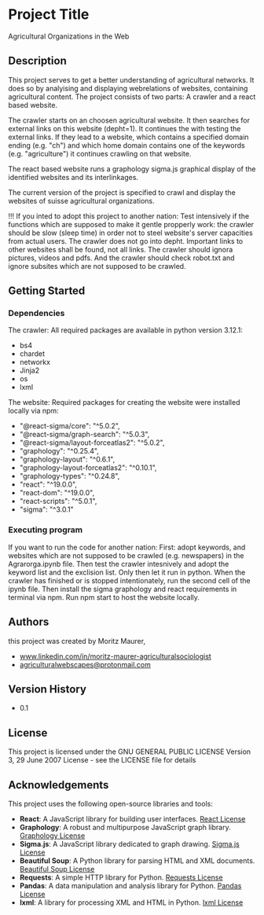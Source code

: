 # Project Title

Agricultural Organizations in the Web


## Description

This project serves to get a better understanding of agricultural networks. It does so by analyising and displaying webrelations of websites, containing agricultural content. The project consists of two parts: A crawler and a react based website. 

The crawler starts on an choosen agricultural website. It then searches for external links on this website (depht=1). It continues the with testing the external links. If they lead to a website, which contains a specified domain ending (e.g. "ch") and which home domain contains one of the keywords (e.g. "agriculture") it continues crawling on that website. 

The react based website runs a graphology sigma.js graphical display of the identified websites and its interlinkages. 

The current version of the project is specified to crawl and display the websites of suisse agricultural organizations. 

!!! If you inted to adopt this project to another nation: Test intensively if the functions which are supposed to make it gentle propperly work: the crawler should be slow (sleep time) in order not to steel website's server capacities from actual users. The crawler does not go into depht. Important links to other websites shall be found, not all links. The crawler should ignora pictures, videos and pdfs. And the crawler should check robot.txt and ignore subsites which are not supposed to be crawled.

## Getting Started

### Dependencies

The crawler: All required packages are available in python version 3.12.1:
*  bs4
* chardet
* networkx
* Jinja2
* os
* lxml

The website: Required packages for creating the website were installed locally via npm: 

* "@react-sigma/core": "^5.0.2",
* "@react-sigma/graph-search": "^5.0.3",
* "@react-sigma/layout-forceatlas2": "^5.0.2",
* "graphology": "^0.25.4",
* "graphology-layout": "^0.6.1",
* "graphology-layout-forceatlas2": "^0.10.1",
* "graphology-types": "^0.24.8",
* "react": "^19.0.0",
* "react-dom": "^19.0.0",
* "react-scripts": "^5.0.1",
* "sigma": "^3.0.1"

### Executing program

If you want to run the code for another nation: First: adopt keywords, and websites which are not supposed to be crawled (e.g. newspapers) in the Agrarorga.ipynb file. Then test the crawler intesnively and adopt the keyword list and the exclision list. Only then let it run in python. When the crawler has finished or is stopped intentionately, run the second cell of the ipynb file. Then install the sigma graphology and react requirements in terminal via npm. Run npm start to host the website locally. 


## Authors

this project was created by Moritz Maurer, 
* www.linkedin.com/in/moritz-maurer-agriculturalsociologist
* agriculturalwebscapes@protonmail.com



## Version History

* 0.1


## License

This project is licensed under the GNU GENERAL PUBLIC LICENSE Version 3, 29 June 2007 License - see the LICENSE file for details


## Acknowledgements

This project uses the following open-source libraries and tools:

- **React**: A JavaScript library for building user interfaces. [React License](https://github.com/facebook/react/blob/main/LICENSE)
- **Graphology**: A robust and multipurpose JavaScript graph library. [Graphology License](https://github.com/graphology/graphology/blob/master/LICENSE)
- **Sigma.js**: A JavaScript library dedicated to graph drawing. [Sigma.js License](https://github.com/jacomyal/sigma.js/blob/main/LICENSE)
- **Beautiful Soup**: A Python library for parsing HTML and XML documents. [Beautiful Soup License](https://www.crummy.com/software/BeautifulSoup/#Download)
- **Requests**: A simple HTTP library for Python. [Requests License](https://github.com/psf/requests/blob/main/LICENSE)
- **Pandas**: A data manipulation and analysis library for Python. [Pandas License](https://github.com/pandas-dev/pandas/blob/main/LICENSE)
- **lxml**: A library for processing XML and HTML in Python. [lxml License](https://github.com/lxml/lxml/blob/master/LICENSE.txt)
